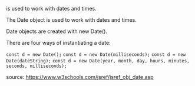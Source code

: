 is used to work with dates and times.

The Date object is used to work with dates and times.

Date objects are created with new Date().

There are four ways of instantiating a date:

`const d = new Date();`
`const d = new Date(milliseconds);`
`const d = new Date(dateString);`
`const d = new Date(year, month, day, hours, minutes, seconds, milliseconds);`


source: https://www.w3schools.com/jsref/jsref_obj_date.asp